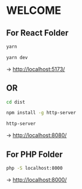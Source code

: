 # WELCOME


## For React Folder
```bash
yarn
```
```bash
yarn dev
```
-> <a href="http://localhost:5173/" target="_blank">http://localhost:5173/</a>

## OR
```bash
cd dist
```
```bash
npm install -g http-server
```
```bash
http-server
```
-> <a href="http://localhost:8080/" target="_blank">http://localhost:8080/</a>

## For PHP Folder
```bash
php -S localhost:8000
```
-> <a href="http://localhost:8000/" target="_blank">http://localhost:8000/</a>